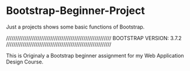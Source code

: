 # Bootstrap-Beginner-Project
Just a projects shows some basic functions of Bootstrap. 

/////////////////////////////////////////////////////////
BOOTSTRAP VERSION: 3.7.2
/////////////////////////////////////////////////////////

This is Originaly a Bootstrap beginner assignment for my Web Application Design Course.
